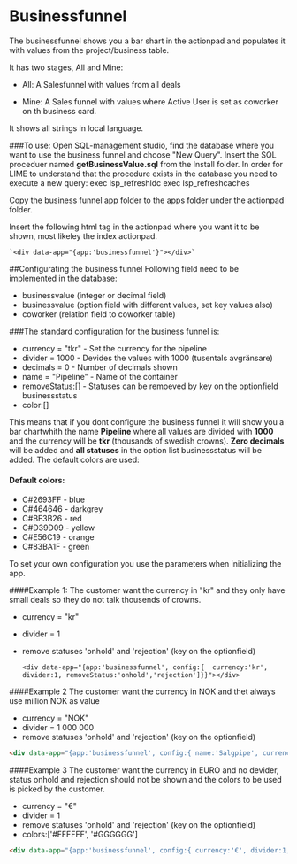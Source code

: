 #  Businessfunnel #

The businessfunnel shows you a bar shart in the actionpad and populates it with values from the project/business table.

It has two stages, All and Mine:

* All: A Salesfunnel with values from all deals

* Mine: A Sales funnel with values where Active User is set as coworker on th business card.

It shows all strings in local language.

###To use:
Open SQL-management studio, find the database where you want to use the business funnel and choose "New Query". Insert the SQL proceduer named **getBusinessValue.sql** from the Install folder. In order for LIME to understand that the procedure exists in the database you need to execute a new query: 
exec lsp_refreshldc
exec lsp_refreshcaches

Copy the business funnel app folder to the apps folder under the actionpad folder.

Insert the following html tag in the actionpad where you want it to be shown, most likeley the index actionpad.

	`<div data-app="{app:'businessfunnel'}"></div>`

##Configurating the business funnel
Following field need to be implemented in the database:

*	 businessvalue (integer or decimal field)
*	 businessvalue (option field with different values, set key values also)
*	 coworker (relation field to coworker table)

###The standard configuration for the business funnel is:

*	currency = "tkr" - Set the currency for the pipeline
*	divider = 1000 - Devides the values with 1000 (tusentals avgränsare)
*	decimals = 0 - Number of decimals shown 
*	name = "Pipeline" - Name of the container
*	removeStatus:[] - Statuses can be remoeved by key on the optionfield businessstatus
*	color:[]

This means that if you dont configure the business funnel it will show you a bar chartwhith the name **Pipeline** where all values are divided with **1000** and the currency will be **tkr** (thousands of swedish crowns). **Zero decimals** will be added and **all statuses** in the option list businessstatus will be added. The default colors are used:

#### Default colors:

* C&#35;2693FF - blue
* C&#35;464646 - darkgrey
* C&#35;BF3B26 - red
* C&#35;D39D09 - yellow
* C&#35;E56C19 - orange
* C&#35;83BA1F - green   

To set your own configuration you use the parameters when initializing the app.

####Example 1:
The customer want the currency in "kr" and they only have small deals so they do not talk thousends of crowns.

*	currency = "kr"
*	divider = 1
*	remove statuses 'onhold' and 'rejection' (key on the optionfield)

	`<div data-app="{app:'businessfunnel', config:{  currency:'kr', divider:1, removeStatus:'onhold','rejection']}}"></div>`
	

####Example 2
The customer want the currency in NOK and thet always use million NOK as value

*	currency = "NOK"
*	divider = 1 000 000 
*	remove statuses 'onhold' and 'rejection' (key on the optionfield)

```html
<div data-app="{app:'businessfunnel', config:{ name:'Salgpipe', currency:'NOK', divider:1000000, removeStatus:['onhold','rejection']}}"></div>`
```

####Example 3
The customer want the currency in EURO and no devider, status onhold and rejection should not be shown and the colors to be used is picked by the customer.

*	currency = "€"
*	divider = 1
*	remove statuses 'onhold' and 'rejection' (key on the optionfield)
*	colors:['#FFFFFF', '#GGGGGG']

```html
<div data-app="{app:'businessfunnel', config:{ currency:'€', divider:1, removeStatus:['onhold','rejection'], colors:['#FFFFFF', '#GGGGGG']}}"></div>
```
